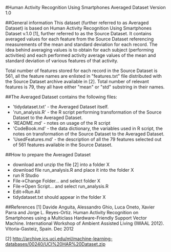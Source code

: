 #Human Activity Recognition Using Smartphones Averaged Dataset 
Version 1.0

##General information
This dataset (further referred to as Averaged Dataset) is based on Human Activity Recognition Using Smartphones Dataset v.1.0 [1], further referred to as the Source Dataset.
It contains averaged values for each feature from the Source Dataset referencing measurements of the mean and standard deviation for each record.
The idea behind averaging values is to obtain for each subject (performing activities) and each performed activity average values of the mean and standard deviation of various features of that activity.

Total number of features stored for each record in the Source Dataset is 561, all the feature names are enlisted in "features.txt" file distributed with the Source Dataset archive available in [2]. Total number of relevant features is 79, they all have either "mean" or "std" substring in their names.

##The Averaged Dataset contains the following files:
* 'tidydataset.txt' - the Averaged Dataset itself.
* 'run_analysis.R' - the R script performing transformation of the Source Dataset to the Averaged Dataset.
* 'README.md' - notes on usage of the R script
* 'CodeBook.md' - the data dictionary, the variables used in R script, the notes on transformation of the Source Dataset to the Averaged Dataset.
* 'UsedFeatures.md' - the description of all the 79 features selected out of 561 features available in the Source Dataset.

##How to prepare the Averaged Dataset
* download and unzip the file [2] into a folder X
* download file run_analysis.R and place it into the folder X 
* run R Studio
* File->Change Folder... and select folder X
* File->Open Script... and select run_analysis.R
* Edit->Run All
* tidydataset.txt should appear in the folder X

##References
[1] Davide Anguita, Alessandro Ghio, Luca Oneto, Xavier Parra and Jorge L. Reyes-Ortiz. Human Activity Recognition on Smartphones using a Multiclass Hardware-Friendly Support Vector Machine. International Workshop of Ambient Assisted Living (IWAAL 2012). Vitoria-Gasteiz, Spain. Dec 2012

[2] http://archive.ics.uci.edu/ml/machine-learning-databases/00240/UCI%20HAR%20Dataset.zip
